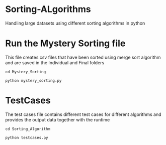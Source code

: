 # Sorting-ALgorithms
Handling large datasets using different sorting algorithms in python



# Run the Mystery Sorting file
This file creates csv files that have been sorted using merge sort algorithm
and are saved in the Individual and Final folders
```
cd Mystery_Sorting
```
```
python mystery_sorting.py
```

# TestCases
The test cases file contains different test cases for different algorithms and provides the output data together with the runtime

```
cd Sorting_Algorithm

python testcases.py
```
